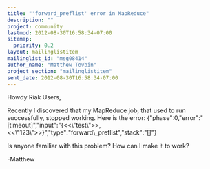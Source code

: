 ```yaml
---
title: "'forward_preflist' error in MapReduce"
description: ""
project: community
lastmod: 2012-08-30T16:58:34-07:00
sitemap:
  priority: 0.2
layout: mailinglistitem
mailinglist_id: "msg08414"
author_name: "Matthew Tovbin"
project_section: "mailinglistitem"
sent_date: 2012-08-30T16:58:34-07:00
---
```



Howdy Riak Users,

Recently I discovered that my MapReduce job, that used to run
successfully, stopped working.
Here is the error:
{"phase":0,"error":"[timeout]","input":"{&lt;&lt;\\"test\\"&gt;&gt;,&lt;&lt;\\"123\\"&gt;&gt;}","type":"forward\\_preflist","stack":"[]"}

Is anyone familiar with this problem? How can I make it to work?

-Matthew

